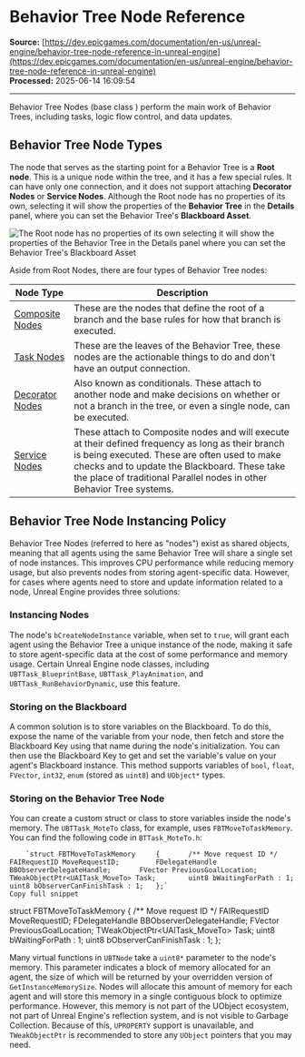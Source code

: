 # Behavior Tree Node Reference

**Source:** [https://dev.epicgames.com/documentation/en-us/unreal-engine/behavior-tree-node-reference-in-unreal-engine](https://dev.epicgames.com/documentation/en-us/unreal-engine/behavior-tree-node-reference-in-unreal-engine)  
**Processed:** 2025-06-14 16:09:54

---

Behavior Tree Nodes (base class [](/documentation/404)) perform the main work of Behavior Trees, including tasks, logic flow control, and data updates.

## Behavior Tree Node Types

The node that serves as the starting point for a Behavior Tree is a **Root node**. This is a unique node within the tree, and it has a few special rules. It can have only one connection, and it does not support attaching **Decorator Nodes** or **Service Nodes**. Although the Root node has no properties of its own, selecting it will show the properties of the **Behavior Tree** in the **Details** panel, where you can set the Behavior Tree's **Blackboard Asset**.

![The Root node has no properties of its own selecting it will show the properties of the Behavior Tree in the Details panel where you can set the Behavior Tree's Blackboard Asset](https://d1iv7db44yhgxn.cloudfront.net/documentation/images/347d8b97-eed5-4f9f-adeb-5a89dde4a561/root-node-1.png)

Aside from Root Nodes, there are four types of Behavior Tree nodes:

| Node Type | Description |
| --- | --- |
| [Composite Nodes](/documentation/en-us/unreal-engine/unreal-engine-behavior-tree-node-reference-composites) | These are the nodes that define the root of a branch and the base rules for how that branch is executed. |
| [Task Nodes](/documentation/en-us/unreal-engine/unreal-engine-behavior-tree-node-reference-tasks) | These are the leaves of the Behavior Tree, these nodes are the actionable things to do and don't have an output connection. |
| [Decorator Nodes](/documentation/en-us/unreal-engine/unreal-engine-behavior-tree-node-reference-decorators) | Also known as conditionals. These attach to another node and make decisions on whether or not a branch in the tree, or even a single node, can be executed. |
| [Service Nodes](/documentation/en-us/unreal-engine/unreal-engine-behavior-tree-node-reference-services) | These attach to Composite nodes and will execute at their defined frequency as long as their branch is being executed. These are often used to make checks and to update the Blackboard. These take the place of traditional Parallel nodes in other Behavior Tree systems. |

## Behavior Tree Node Instancing Policy

Behavior Tree Nodes (referred to here as "nodes") exist as shared objects, meaning that all agents using the same Behavior Tree will share a single set of node instances. This improves CPU performance while reducing memory usage, but also prevents nodes from storing agent-specific data. However, for cases where agents need to store and update information related to a node, Unreal Engine provides three solutions:

### Instancing Nodes

The node's `bCreateNodeInstance` variable, when set to `true`, will grant each agent using the Behavior Tree a unique instance of the node, making it safe to store agent-specific data at the cost of some performance and memory usage. Certain Unreal Engine node classes, including `UBTTask_BlueprintBase`, `UBTTask_PlayAnimation`, and `UBTTask_RunBehaviorDynamic`, use this feature.

### Storing on the Blackboard

A common solution is to store variables on the Blackboard. To do this, expose the name of the variable from your node, then fetch and store the Blackboard Key using that name during the node's initialization. You can then use the Blackboard Key to get and set the variable's value on your agent's Blackboard instance. This method supports variables of `bool`, `float`, `FVector`, `int32`, `enum` (stored as `uint8`) and `UObject*` types.

### Storing on the Behavior Tree Node

You can create a custom struct or class to store variables inside the node's memory. The `UBTTask_MoteTo` class, for example, uses `FBTMoveToTaskMemory`. You can find the following code in `BTTask_MoteTo.h`:

```
	`struct FBTMoveToTaskMemory 	{ 		/** Move request ID */ 		FAIRequestID MoveRequestID;  		FDelegateHandle BBObserverDelegateHandle; 		FVector PreviousGoalLocation;  		TWeakObjectPtr<UAITask_MoveTo> Task;  		uint8 bWaitingForPath : 1; 		uint8 bObserverCanFinishTask : 1; 	};`
Copy full snippet
```
struct FBTMoveToTaskMemory { /\*\* Move request ID \*/ FAIRequestID MoveRequestID; FDelegateHandle BBObserverDelegateHandle; FVector PreviousGoalLocation; TWeakObjectPtr<UAITask\_MoveTo> Task; uint8 bWaitingForPath : 1; uint8 bObserverCanFinishTask : 1; };

Many virtual functions in `UBTNode` take a `uint8*` parameter to the node's memory. This parameter indicates a block of memory allocated for an agent, the size of which will be returned by your overridden version of `GetInstanceMemorySize`. Nodes will allocate this amount of memory for each agent and will store this memory in a single contiguous block to optimize performance. However, this memory is not part of the UObject ecosystem, not part of Unreal Engine's reflection system, and is not visible to Garbage Collection. Because of this, `UPROPERTY` support is unavailable, and `TWeakObjectPtr` is recommended to store any `UObject` pointers that you may need.